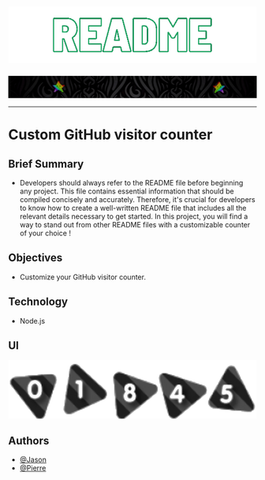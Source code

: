 <h1 align="center">
  <img src="./assets/header.png" alt="Header" />
</h1>
<img src="./assets/star.gif" alt="star" />

---

# Custom GitHub visitor counter

## Brief Summary

- Developers should always refer to the README file before beginning any project. This file contains essential information that should be compiled concisely and accurately. Therefore, it's crucial for developers to know how to create a well-written README file that includes all the relevant details necessary to get started. In this project, you will find a way to stand out from other README files with a customizable counter of your choice !

## Objectives

- Customize your GitHub visitor counter.

## Technology

- Node.js

## UI
<img src="./assets/result.png" alt="Counter" />

## Authors

- [@Jason](https://github.com/JasonDhose)
- [@Pierre](https://github.com/Pierre-Portfolio)